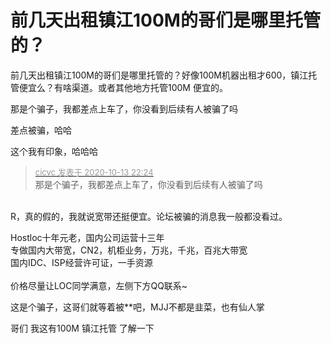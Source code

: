 # 前几天出租镇江100M的哥们是哪里托管的？


前几天出租镇江100M的哥们是哪里托管的？好像100M机器出租才600，镇江托管便宜么？有啥渠道。或者其他地方托管100M 便宜的。

<img src="static/image/smiley/yct/022.gif" smilieid="42" border="0" alt="" />那是个骗子，我都差点上车了，你没看到后续有人被骗了吗

差点被骗，哈哈

这个我有印象，哈哈哈

<div class="quote"><blockquote><font size="2"><a href="https://www.hostloc.com/forum.php?mod=redirect&amp;goto=findpost&amp;pid=9296273&amp;ptid=753953" target="_blank"><font color="#999999">cicvc 发表于 2020-10-13 22:24</font></a></font><br />
那是个骗子，我都差点上车了，你没看到后续有人被骗了吗</blockquote></div><br />
R，真的假的，我就说宽带还挺便宜。论坛被骗的消息我一般都没看过。

Hostloc十年元老，国内公司运营十三年<br />
专做国内大带宽，CN2，机柜业务，万兆，千兆，百兆大带宽<br />
国内IDC、ISP经营许可证，一手资源<br />
<br />
价格尽量让LOC同学满意，左侧下方QQ联系~

这是个骗子，这哥们就等着被**吧，MJJ不都是韭菜，也有仙人掌<img src="static/image/smiley/default/lol.gif" smilieid="12" border="0" alt="" />

哥们 我这有100M 镇江托管 了解一下
